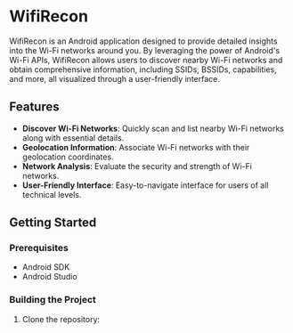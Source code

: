 # WifiRecon

WifiRecon is an Android application designed to provide detailed insights into the Wi-Fi networks around you. By leveraging the power of Android's Wi-Fi APIs, WifiRecon allows users to discover nearby Wi-Fi networks and obtain comprehensive information, including SSIDs, BSSIDs, capabilities, and more, all visualized through a user-friendly interface.

## Features

- **Discover Wi-Fi Networks**: Quickly scan and list nearby Wi-Fi networks along with essential details.
- **Geolocation Information**: Associate Wi-Fi networks with their geolocation coordinates.
- **Network Analysis**: Evaluate the security and strength of Wi-Fi networks.
- **User-Friendly Interface**: Easy-to-navigate interface for users of all technical levels.

## Getting Started

### Prerequisites

- Android SDK
- Android Studio

### Building the Project

1. Clone the repository:
